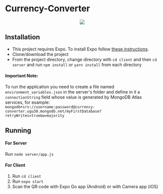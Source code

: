 ﻿# Currency-Converter
 <p align="center">
 <img src="https://user-images.githubusercontent.com/59745744/152994498-a7749b47-eaa1-424d-8a6c-9e97a66e5b13.png" />
 </p>
 
 ## Installation

- This project requires Expo. To install Expo follow [these instructions](https://expo.io/learn).
- Clone/download the project
- From the project directory, change directory with `cd client` and then `cd server` and run `npm install` or `yarn install` from each directory

#### Important Note:
To run the application you need to create a file named `environment_variables.json` in the server's folder and define in it a `connectionString` field whose value is generated by MongoDB Atlas services, for example:  
`mongodb+srv://username:password@currency-converter.ugu30.mongodb.net/myFirstDatabase?retryWrites=true&w=majority`

## Running

#### For Server
Run `node server/app.js`

#### For Client
1. Run `cd client`
2. Run `expo start`
3. Scan the QR code with Expo Go app (Android) or with Camera app (iOS)
